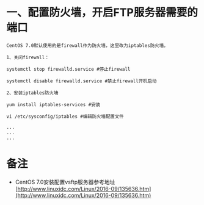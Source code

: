 # 一、配置防火墙，开启FTP服务器需要的端口
```
CentOS 7.0默认使用的是firewall作为防火墙，这里改为iptables防火墙。

1、关闭firewall：

systemctl stop firewalld.service #停止firewall

systemctl disable firewalld.service #禁止firewall开机启动

2、安装iptables防火墙

yum install iptables-services #安装

vi /etc/sysconfig/iptables #编辑防火墙配置文件

...
...
...
```

# 备注
* CentOS 7.0安装配置vsftp服务器参考地址[http://www.linuxidc.com/Linux/2016-09/135636.htm](http://www.linuxidc.com/Linux/2016-09/135636.htm)
